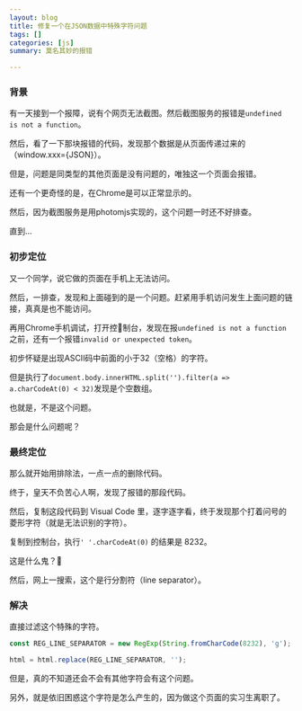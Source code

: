 ```yaml
---
layout: blog
title: 修复一个在JSON数据中特殊字符问题
tags: []
categories: [js]
summary: 莫名其妙的报错

---
```


### 背景

有一天接到一个报障，说有个网页无法截图。然后截图服务的报错是`undefined is not a function`。

然后，看了一下那块报错的代码，发现那个数据是从页面传递过来的（window.xxx={JSON}）。

但是，问题是同类型的其他页面是没有问题的，唯独这一个页面会报错。

还有一个更奇怪的是，在Chrome是可以正常显示的。

然后，因为截图服务是用photomjs实现的，这个问题一时还不好排查。

直到...

### 初步定位

又一个同学，说它做的页面在手机上无法访问。

然后，一排查，发现和上面碰到的是一个问题。赶紧用手机访问发生上面问题的链接，真真是也不能访问。

再用Chrome手机调试，打开控制台，发现在报`undefined is not a function`之前，还有一个报错`invalid or unexpected token`。

初步怀疑是出现ASCII码中前面的小于32（空格）的字符。

但是执行了`document.body.innerHTML.split('').filter(a => a.charCodeAt(0) < 32)`发现是个空数组。

也就是，不是这个问题。

那会是什么问题呢？

### 最终定位

那么就开始用排除法，一点一点的删除代码。

终于，皇天不负苦心人啊，发现了报错的那段代码。

然后，复制这段代码到 Visual Code 里，逐字逐字看，终于发现那个打着问号的菱形字符（就是无法识别的字符）。

复制到控制台，执行`' '.charCodeAt(0)` 的结果是 8232。

这是什么鬼？👻

然后，网上一搜索，这个是行分割符（line separator）。

### 解决

直接过滤这个特殊的字符。

```js
const REG_LINE_SEPARATOR = new RegExp(String.fromCharCode(8232), 'g');

html = html.replace(REG_LINE_SEPARATOR, '');
```

但是，真的不知道还会不会有其他字符会有这个问题。

另外，就是依旧困惑这个字符是怎么产生的，因为做这个页面的实习生离职了。


